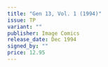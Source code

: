 ```yaml
---
title: "Gen 13, Vol. 1 (1994)"
issue: TP
variant: ""
publisher: Image Comics
release_date: Dec 1994
signed_by: ""
price: 12.95
---
```

